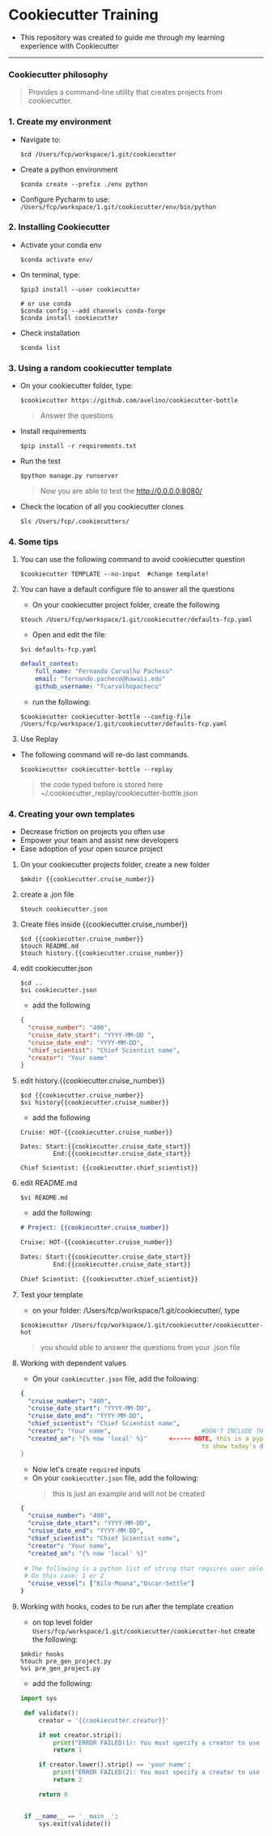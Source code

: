 # Cookiecutter Training

* This repository was created to guide me through my learning experience with Cookiecutter

------------------------------------------------------

### Cookiecutter philosophy

> Provides a command-line utility that creates projects from cookiecutter.

### 1. Create my environment

+ Navigate to:
    ```shell script
    $cd /Users/fcp/workspace/1.git/cookiecutter
    ```

+ Create a python environment
    ```shell script
    $conda create --prefix ./env python
    ```

+ Configure Pycharm to use: `/Users/fcp/workspace/1.git/cookiecutter/env/bin/python`

### 2. Installing Cookiecutter

+ Activate your conda env
    ```shell script
    $conda activate env/
    ```

+ On terminal, type:
    ```shell script
    $pip3 install --user cookiecutter
    
    # or use conda
    $conda config --add channels conda-forge
    $conda install cookiecutter 
    ```
+ Check installation 
    ```shell script
    $conda list
    ```

### 3. Using a random cookiecutter template

+ On your cookiecutter folder, type:
    ```shell script
    $cookiecutter https://github.com/avelino/cookiecutter-bottle
    ```
    > Answer the questions

+ Install requirements
    ```shell script
    $pip install -r requirements.txt
    ```
+ Run the test
    ```shell script
    $python manage.py runserver
    ```
    > Now you are able to test the  http://0.0.0.0:8080/

+ Check the location of all you cookiecutter clones
    ```shell script
    $ls /Users/fcp/.cookiecutters/
    ```

### 4. Some tips

1. You can use the following command to avoid cookiecutter question

    ```shell script
    $cookiecutter TEMPLATE --no-input  #change template!
    ```

2. You can have a default configure file to answer all the questions

    + On your cookiecutter project folder, create the following
    ```shell script
    $touch /Users/fcp/workspace/1.git/cookiecutter/defaults-fcp.yaml
    ```
    
    + Open and edit the file:
    ```shell script
    $vi defaults-fcp.yaml
    ```

    ```yaml
    default_context:
        full_name: "Fernando Carvalho Pacheco"
        email: "fernando.pacheco@hawaii.edu"
        github_username: "fcarvalhopacheco"

    ```

    + run the following:
    ```shell script
    $cookiecutter cookiecutter-bottle --config-file /Users/fcp/workspace/1.git/cookiecutter/defaults-fcp.yaml
    ```

3. Use Replay

+ The following command will re-do last commands. 
    ```shell script
    $cookiecutter cookiecutter-bottle --replay
    ```
    > the code typed before is stored here ~/.cookiecutter_replay/cookiecutter-bottle.json


### 4. Creating your own templates

+ Decrease friction on projects you often use
+ Empower your team and assist new developers
+ Ease adoption of your open source project


1. On your cookiecutter projects folder, create a new folder

    ```shell script
    $mkdir {{cookiecutter.cruise_number}}
    ```

2. create a .jon file

    ```shell script
    $touch cookiecutter.json
    ```

3. Create files inside {{cookiecutter.cruise_number}}

    ```shell script
    $cd {{cookiecutter.cruise_number}}
    $touch README.md
    $touch history.{{cookiecutter.cruise_number}}
    ```

4. edit cookiecutter.json

    ```shell script
    $cd ..
    $vi cookiecutter.json 
    ```

    + add the following 

    ```json
    {
      "cruise_number": "400",
      "cruise_date_start": "YYYY-MM-DD ",
      "cruise_date_end": "YYYY-MM-DD",
      "chief_scientist": "Chief Scientist name",
      "creator": "Your name"
    }
    ```

5. edit history.{{cookiecutter.cruise_number}}

    ```shell script
    $cd {{cookiecutter.cruise_number}}
    $vi history{{cookiecutter.cruise_number}}
    ```

    + add the following

    ```text
    Cruise: HOT-{{cookiecutter.cruise_number}}

    Dates: Start:{{cookiecutter.cruise_date_start}}
             End:{{cookiecutter.cruise_date_start}}

    Chief Scientist: {{cookiecutter.chief_scientist}}
    ```

6. edit README.md

    ```shell script
    $vi README.md
    ```

    + add the following:

    ```markdown
    # Project: {{cookiecutter.cruise_number}}

    Cruise: HOT-{{cookiecutter.cruise_number}}

    Dates: Start:{{cookiecutter.cruise_date_start}}
             End:{{cookiecutter.cruise_date_start}}

    Chief Scientist: {{cookiecutter.chief_scientist}}
    ```

7. Test your template

    + on your folder:  /Users/fcp/workspace/1.git/cookiecutter/, type

    ```shell script
    $cookiecutter /Users/fcp/workspace/1.git/cookiecutter/cookiecutter-hot
    ```
    > you should able to answer the questions from your .json file

8. Working with dependent values

    + On your `cookiecutter.json` file, add the following:
    
    ```yaml
    {
      "cruise_number": "400",
      "cruise_date_start": "YYYY-MM-DD",
      "cruise_date_end": "YYYY-MM-DD",
      "chief_scientist": "Chief Scientist name",
      "creator": "Your name",                         #DON'T INCLUDE THE BELOW NOTE  
      "created_on": "{% now 'local' %}"      <----- NOTE, this is a pypi extension
                                                      to show today's date
    }
    ```
   
   + Now let's create `required` inputs
   + On your `cookiecutter.json` file, add the following:
        > this is just an example and will not be created

    ```yaml   
    {
      "cruise_number": "400",
      "cruise_date_start": "YYYY-MM-DD",
      "cruise_date_end": "YYYY-MM-DD",
      "chief_scientist": "Chief Scientist name",
      "creator": "Your name",
      "created_on": "{% now 'local' %}"
      
     # The following is a python list of string that requires user selection!
     # On this case: 1 or 2 
      "cruise_vessel": ["Kilo-Moana","Oscar-Settle"] 
    }
    ```
   
9. Working with hooks, codes to be run after the template creation
    
    + on top level folder  `Users/fcp/workspace/1.git/cookiecutter/cookiecutter-hot`
      create the following:
    
    ```shell script
    $mkdir hooks
    %touch pre_gen_project.py
    %vi pre_gen_project.py
    ```
   + add the following:
   
   ```python
   import sys

    def validate():
        creator = '{{cookiecutter.creator}}'

        if not creator.strip():
            print("ERROR FAILED(1): You must specify a creator to use this template")
            return 1

        if creator.lower().strip() == 'your name':
            print("ERROR FAILED(2): You must specify a creator to use this template")
            return 2

        return 0


    if __name__ == '__main__':
        sys.exit(validate())  
   ```
   
    